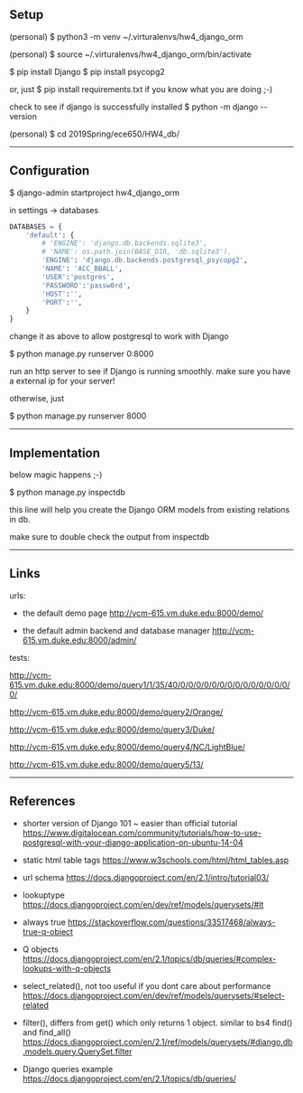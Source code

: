 ## Setup

(personal) $ python3 -m venv ~/.virturalenvs/hw4_django_orm

(personal) $ source ~/.virturalenvs/hw4_django_orm/bin/activate

$ pip install Django
$ pip install psycopg2

or, just
$ pip install requirements.txt
if you know what you are doing ;-)

check to see if django is successfully installed
$ python -m django --version

(personal) $ cd 2019Spring/ece650/HW4_db/

---

## Configuration

$ django-admin startproject hw4_django_orm

in settings -> databases

```python
DATABASES = {
    'default': {
        # 'ENGINE': 'django.db.backends.sqlite3',
        # 'NAME': os.path.join(BASE_DIR, 'db.sqlite3'),
        'ENGINE': 'django.db.backends.postgresql_psycopg2',
        'NAME': 'ACC_BBALL',
        'USER':'postgres',
        'PASSWORD':'passw0rd',
        'HOST':'',
        'PORT':'',
    }
}
```
change it as above to allow postgresql to work with Django

$ python manage.py runserver 0:8000

run an http server to see if Django is running smoothly. make sure you have a external ip for your server! 

otherwise, just

$ python manage.py runserver 8000

---

## Implementation

below magic happens ;-)

$ python manage.py inspectdb

this line will help you create the Django ORM models from existing relations in db.

make sure to double check the output from inspectdb

---

## Links

urls:

- the default demo page
http://vcm-615.vm.duke.edu:8000/demo/

- the default admin backend and database manager
http://vcm-615.vm.duke.edu:8000/admin/

tests:

http://vcm-615.vm.duke.edu:8000/demo/query1/1/35/40/0/0/0/0/0/0/0/0/0/0/0/0/0/0/0/

http://vcm-615.vm.duke.edu:8000/demo/query2/Orange/

http://vcm-615.vm.duke.edu:8000/demo/query3/Duke/

http://vcm-615.vm.duke.edu:8000/demo/query4/NC/LightBlue/

http://vcm-615.vm.duke.edu:8000/demo/query5/13/

---

## References

- shorter version of Django 101 ~ easier than official tutorial
https://www.digitalocean.com/community/tutorials/how-to-use-postgresql-with-your-django-application-on-ubuntu-14-04

- static html table tags
https://www.w3schools.com/html/html_tables.asp

- url schema
https://docs.djangoproject.com/en/2.1/intro/tutorial03/

- lookuptype
https://docs.djangoproject.com/en/dev/ref/models/querysets/#lt

- always true
https://stackoverflow.com/questions/33517468/always-true-q-object

- Q objects
https://docs.djangoproject.com/en/2.1/topics/db/queries/#complex-lookups-with-q-objects

- select_related(), not too useful if you dont care about performance
https://docs.djangoproject.com/en/dev/ref/models/querysets/#select-related

- filter(), differs from get() which only returns 1 object. similar to bs4 find() and find_all()
https://docs.djangoproject.com/en/2.1/ref/models/querysets/#django.db.models.query.QuerySet.filter

- Django queries example
https://docs.djangoproject.com/en/2.1/topics/db/queries/

